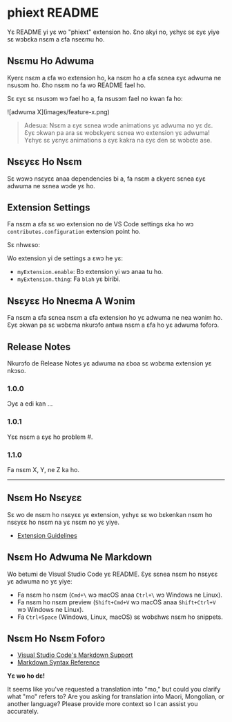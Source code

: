 <!--
CO_OP_TRANSLATOR_METADATA:
{
  "original_hash": "c7e4439ea50fbf9e2197329bb254686b",
  "translation_date": "2025-04-04T11:38:45+00:00",
  "source_file": "code\\09.UpdateSamples\\Aug\\vscode\\phiext\\README.md",
  "language_code": "mo"
}
-->
# phiext README

Yɛ README yi yɛ wo "phiext" extension ho. Ɛno akyi no, yɛhyɛ sɛ ɛyɛ yiye sɛ wɔbɛka nsɛm a ɛfa nseɛmu ho.

## Nsɛmu Ho Adwuma

Kyerɛ nsɛm a ɛfa wo extension ho, ka nsɛm ho a ɛfa sɛnea ɛyɛ adwuma ne nsusɔm ho. Ɛho nsɛm no fa wo README fael ho.

Sɛ ɛyɛ sɛ nsusɔm wɔ fael ho a, fa nsusɔm fael no kwan fa ho:

\!\[adwuma X\]\(images/feature-x.png\)

> Adesua: Nsɛm a ɛyɛ sɛnea wɔde animations yɛ adwuma no yɛ dɛ. Ɛyɛ ɔkwan pa ara sɛ wobɛkyerɛ sɛnea wo extension yɛ adwuma! Yɛhyɛ sɛ yɛnyɛ animations a ɛyɛ kakra na ɛyɛ den sɛ wɔbɛte ase.

## Nsɛyɛɛ Ho Nsɛm

Sɛ wɔwɔ nsɛyɛɛ anaa dependencies bi a, fa nsɛm a ɛkyerɛ sɛnea ɛyɛ adwuma ne sɛnea wɔde yɛ ho.

## Extension Settings

Fa nsɛm a ɛfa sɛ wo extension no de VS Code settings ɛka ho wɔ `contributes.configuration` extension point ho.

Sɛ nhwɛso:

Wo extension yi de settings a ɛwɔ he yɛ:

* `myExtension.enable`: Bɔ extension yi wɔ anaa tu ho.
* `myExtension.thing`: Fa `blah` yɛ biribi.

## Nsɛyɛɛ Ho Nneɛma A Wɔnim

Fa nsɛm a ɛfa sɛnea nsɛm a ɛfa extension ho yɛ adwuma ne nea wɔnim ho. Ɛyɛ ɔkwan pa sɛ wɔbɛma nkurɔfo antwa nsɛm a ɛfa ho yɛ adwuma foforɔ.

## Release Notes

Nkurɔfo de Release Notes yɛ adwuma na ɛboa sɛ wɔbɛma extension yɛ nkɔso.

### 1.0.0

Ɔyɛ a edi kan ...

### 1.0.1

Yɛɛ nsɛm a ɛyɛ ho problem #.

### 1.1.0

Fa nsɛm X, Y, ne Z ka ho.

---

## Nsɛm Ho Nsɛyɛɛ

Sɛ wo de nsɛm ho nsɛyɛɛ yɛ extension, yɛhyɛ sɛ wo bɛkenkan nsɛm ho nsɛyɛɛ ho nsɛm na yɛ nsɛm no yɛ yiye.

* [Extension Guidelines](https://code.visualstudio.com/api/references/extension-guidelines)

## Nsɛm Ho Adwuma Ne Markdown

Wo betumi de Visual Studio Code yɛ README. Ɛyɛ sɛnea nsɛm ho nsɛyɛɛ yɛ adwuma no yɛ yiye:

* Fa nsɛm ho nsɛm (`Cmd+\` wɔ macOS anaa `Ctrl+\` wɔ Windows ne Linux).
* Fa nsɛm ho nsɛm preview (`Shift+Cmd+V` wɔ macOS anaa `Shift+Ctrl+V` wɔ Windows ne Linux).
* Fa `Ctrl+Space` (Windows, Linux, macOS) sɛ wobɛhwɛ nsɛm ho snippets.

## Nsɛm Ho Nsɛm Foforɔ

* [Visual Studio Code's Markdown Support](http://code.visualstudio.com/docs/languages/markdown)
* [Markdown Syntax Reference](https://help.github.com/articles/markdown-basics/)

**Yɛ wo ho dɛ!**

It seems like you've requested a translation into "mo," but could you clarify what "mo" refers to? Are you asking for translation into Maori, Mongolian, or another language? Please provide more context so I can assist you accurately.